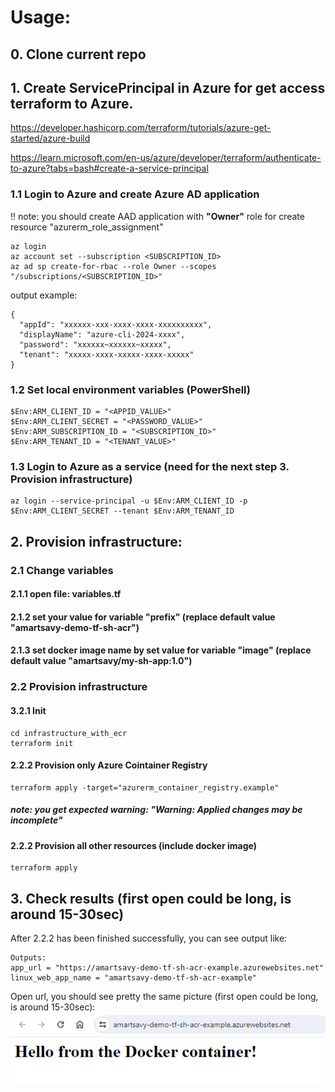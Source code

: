 # Usage:

## 0. Clone current repo

## 1. Create ServicePrincipal in Azure for get access terraform to Azure.
https://developer.hashicorp.com/terraform/tutorials/azure-get-started/azure-build

https://learn.microsoft.com/en-us/azure/developer/terraform/authenticate-to-azure?tabs=bash#create-a-service-principal

### 1.1 Login to Azure and create Azure AD application
!! note: you should create AAD application with **"Owner"** role for create resource "azurerm_role_assignment"
```
az login
az account set --subscription <SUBSCRIPTION_ID>
az ad sp create-for-rbac --role Owner --scopes "/subscriptions/<SUBSCRIPTION_ID>"
```
output example:
```
{
  "appId": "xxxxxx-xxx-xxxx-xxxx-xxxxxxxxxx",
  "displayName": "azure-cli-2024-xxxx",
  "password": "xxxxxx~xxxxxx~xxxxx",
  "tenant": "xxxxx-xxxx-xxxxx-xxxx-xxxxx"
}
```

### 1.2 Set local environment variables (PowerShell)
```
$Env:ARM_CLIENT_ID = "<APPID_VALUE>"
$Env:ARM_CLIENT_SECRET = "<PASSWORD_VALUE>"
$Env:ARM_SUBSCRIPTION_ID = "<SUBSCRIPTION_ID>"
$Env:ARM_TENANT_ID = "<TENANT_VALUE>"
```
### 1.3 Login to Azure as a service (need for the next step 3. Provision infrastructure)
```
az login --service-principal -u $Env:ARM_CLIENT_ID -p $Env:ARM_CLIENT_SECRET --tenant $Env:ARM_TENANT_ID
```

## 2. Provision infrastructure:

### 2.1 Change variables

#### 2.1.1 open file: variables.tf

#### 2.1.2 set your value for variable "prefix" (replace default value "amartsavy-demo-tf-sh-acr")

#### 2.1.3 set docker image name by set value for variable "image" (replace default value "amartsavy/my-sh-app:1.0")

### 2.2 Provision infrastructure

#### 3.2.1 Init 
```
cd infrastructure_with_ecr
terraform init
```

#### 2.2.2 Provision only Azure Cointainer Registry
```
terraform apply -target="azurerm_container_registry.example"
```
##### note: you get expected warning: "Warning: Applied changes may be incomplete"

#### 2.2.2 Provision all other resources (include docker image)
```
terraform apply
```

## 3. Check results (first open could be long, is around 15-30sec)

After 2.2.2 has been finished successfully, you can see output like:
```
Outputs:
app_url = "https://amartsavy-demo-tf-sh-acr-example.azurewebsites.net"
linux_web_app_name = "amartsavy-demo-tf-sh-acr-example"

```

Open url, you should see pretty the same picture (first open could be long, is around 15-30sec):
![result](result.png)